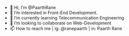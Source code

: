 - 👋 Hi, I’m @PaarthRane
- 👀 I’m interested in Front-End Development.
- 🌱 I’m currently learning Telecommunication Engineering
- 💞️ I’m looking to collaborate on Web-Development
- 📫 How to reach me | ig: @ranepaarth | in: Paarth Rane


<!---
PaarthRane/PaarthRane is a ✨ special ✨ repository because its `README.md` (this file) appears on your GitHub profile.
You can click the Preview link to take a look at your changes.
--->
